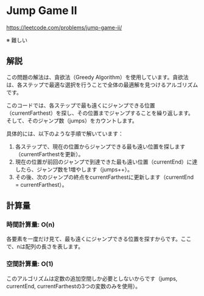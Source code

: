 # Jump Game II
https://leetcode.com/problems/jump-game-ii/

※ 難しい

## 解説
この問題の解法は、貪欲法（Greedy Algorithm）を使用しています。貪欲法は、各ステップで最適な選択を行うことで全体の最適解を見つけるアルゴリズムです。

このコードでは、各ステップで最も遠くにジャンプできる位置（currentFarthest）を探し、その位置までジャンプすることを繰り返します。そして、そのジャンプ数（jumps）をカウントします。

具体的には、以下のような手順で解いています：

1. 各ステップで、現在の位置からジャンプできる最も遠い位置を探します（currentFarthestを更新）。
2. 現在の位置が前回のジャンプで到達できた最も遠い位置（currentEnd）に達したら、ジャンプ数を1増やします（jumps++）。
3. その後、次のジャンプの終点をcurrentFarthestに更新します（currentEnd = currentFarthest）。


## 計算量

### 時間計算量: O(n)
各要素を一度だけ見て、最も遠くにジャンプできる位置を探すからです。ここで、nは配列の長さを表します。

### 空間計算量: O(1)
このアルゴリズムは定数の追加空間しか必要としないからです（jumps, currentEnd, currentFarthestの3つの変数のみを使用）。
